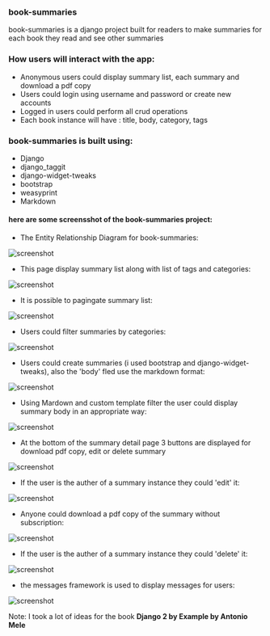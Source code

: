 
### book-summaries    
book-summaries is a django project built for readers to make summaries for each book they read and see other summaries

  
### How users will interact with the app:  
- Anonymous users could display summary list, each summary and download a pdf copy
- Users could login using username and password or create new accounts   
- Logged in users could perform all crud operations 
- Each book instance will have : title, body, category, tags
  
  
### book-summaries is built using:  
- Django   
- django_taggit 
- django-widget-tweaks  
- bootstrap  
- weasyprint 
- Markdown
  

#### here are some screensshot of the book-summaries project:


- The Entity Relationship Diagram for book-summaries:

![screenshot](https://github.com/pedrasfloki/book-summaries/blob/main/screensshot%20for%20the%20project/Book%20Summaries.png)

- This page display summary list along with list of tags and categories:

![screenshot](https://github.com/pedrasfloki/book-summaries/blob/main/screensshot%20for%20the%20project/Screenshot%20from%202021-06-05%2018-10-15.png)

- It is possible to pagingate summary list:

![screenshot](https://github.com/pedrasfloki/book-summaries/blob/main/screensshot%20for%20the%20project/Screenshot%20from%202021-06-05%2018-10-31.png)

- Users could filter summaries by categories:

![screenshot](https://github.com/pedrasfloki/book-summaries/blob/main/screensshot%20for%20the%20project/Screenshot%20from%202021-06-05%2018-10-54.png)

- Users could create summaries (i used bootstrap and django-widget-tweaks), also the 'body' fled use the markdown format:

![screenshot](https://github.com/pedrasfloki/book-summaries/blob/main/screensshot%20for%20the%20project/Screenshot%20from%202021-06-05%2018-11-08.png)

- Using Mardown and custom template filter the user could display summary body in an appropriate way:

![screenshot](https://github.com/pedrasfloki/book-summaries/blob/main/screensshot%20for%20the%20project/Screenshot%20from%202021-06-05%2018-11-29.png)

- At the bottom of the summary detail page 3 buttons are displayed for download pdf copy, edit or delete summary

![screenshot](https://github.com/pedrasfloki/book-summaries/blob/main/screensshot%20for%20the%20project/Screenshot%20from%202021-06-05%2018-11-41.png)

- If the user is the auther of a summary instance they could 'edit' it:

![screenshot](https://github.com/pedrasfloki/book-summaries/blob/main/screensshot%20for%20the%20project/Screenshot%20from%202021-06-05%2018-11-49.png)

- Anyone could download a pdf copy of the summary without subscription:

![screenshot](https://github.com/pedrasfloki/book-summaries/blob/main/screensshot%20for%20the%20project/Screenshot%20from%202021-06-05%2018-12-25.png)

- If the user is the auther of a summary instance they could 'delete' it:

![screenshot](https://github.com/pedrasfloki/book-summaries/blob/main/screensshot%20for%20the%20project/Screenshot%20from%202021-06-05%2018-12-45.png)

- the messages framework is used to display messages for users:

![screenshot](https://github.com/pedrasfloki/book-summaries/blob/main/screensshot%20for%20the%20project/Screenshot%20from%202021-06-05%2018-12-57.png)

  
Note:
  I took a lot of ideas for the book **Django 2 by Example by Antonio Mele**


